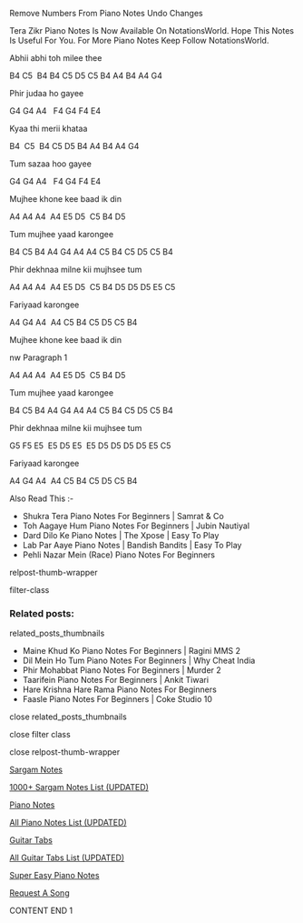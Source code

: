 
Remove Numbers From Piano Notes
Undo Changes

Tera Zikr Piano Notes Is Now Available On NotationsWorld. Hope This Notes Is Useful For You. For More Piano Notes Keep Follow NotationsWorld.

Abhii abhi toh milee thee

B4 C5  B4 B4 C5 D5 C5 B4 A4 B4 A4 G4

Phir judaa ho gayee

G4 G4 A4   F4 G4 F4 E4

Kyaa thi merii khataa

B4  C5  B4 C5 D5 B4 A4 B4 A4 G4

Tum sazaa hoo gayee

G4 G4 A4   F4 G4 F4 E4

Mujhee khone kee baad ik din

A4 A4 A4  A4 E5 D5  C5 B4 D5

Tum mujhee yaad karongee

B4 C5 B4 A4 G4 A4 A4 C5 B4 C5 D5 C5 B4

Phir dekhnaa milne kii mujhsee tum

A4 A4 A4  A4 E5 D5  C5 B4 D5 D5 D5 E5 C5

Fariyaad karongee

A4 G4 A4  A4 C5 B4 C5 D5 C5 B4

Mujhee khone kee baad ik din

nw Paragraph 1

A4 A4 A4  A4 E5 D5  C5 B4 D5

Tum mujhee yaad karongee

B4 C5 B4 A4 G4 A4 A4 C5 B4 C5 D5 C5 B4

Phir dekhnaa milne kii mujhsee tum

G5 F5 E5  E5 D5 E5  E5 D5 D5 D5 D5 E5 C5

Fariyaad karongee

A4 G4 A4  A4 C5 B4 C5 D5 C5 B4

Also Read This :-

* Shukra Tera Piano Notes For Beginners | Samrat & Co
* Toh Aagaye Hum Piano Notes For Beginners | Jubin Nautiyal
* Dard Dilo Ke Piano Notes | The Xpose | Easy To Play
* Lab Par Aaye Piano Notes | Bandish Bandits | Easy To Play
* Pehli Nazar Mein (Race) Piano Notes For Beginners

relpost-thumb-wrapper

filter-class

### Related posts:

related_posts_thumbnails

* Maine Khud Ko Piano Notes For Beginners | Ragini MMS 2
* Dil Mein Ho Tum Piano Notes For Beginners | Why Cheat India
* Phir Mohabbat Piano Notes For Beginners | Murder 2
* Taarifein Piano Notes For Beginners | Ankit Tiwari
* Hare Krishna Hare Rama Piano Notes For Beginners
* Faasle Piano Notes For Beginners | Coke Studio 10

close related_posts_thumbnails

close filter class

close relpost-thumb-wrapper

[Sargam Notes](https://www.notationsworld.com/sargam-notes.html)

[1000+ Sargam Notes List (UPDATED)](https://www.notationsworld.com/all-songs-list-sargam-notes.html)

[Piano Notes](https://www.notationsworld.com/piano-notes.html)

[All Piano Notes List (UPDATED)](https://www.notationsworld.com/all-songs-list-piano-notes.html)

[Guitar Tabs](https://www.notationsworld.com/guitar-tabs.html)

[All Guitar Tabs List (UPDATED)](https://www.notationsworld.com/all-songs-list-guitar-tabs.html)

[Super Easy Piano Notes](https://studywall.in/)

[Request A Song](https://www.notationsworld.com/request-a-song.html)

CONTENT END 1

